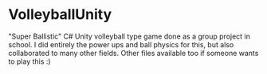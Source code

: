 # VolleyballUnity

"Super Ballistic" C# Unity volleyball type game done as a group project in school. I did entirely the power ups and ball physics for this, but also collaborated to many other fields.
Other files available too if someone wants to play this :)
